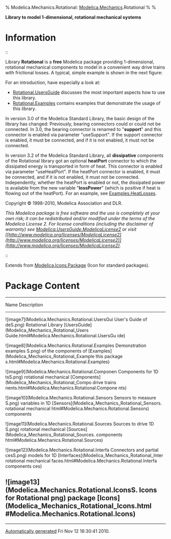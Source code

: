 % Modelica.Mechanics.Rotational:
  [Modelica.Mechanics](Modelica_Mechanics.html#Modelica.Mechanics).Rotational
% 
% 

**Library to model 1-dimensional, rotational mechanical systems**

Information
===========

::

Library **Rotational** is a **free** Modelica package providing
1-dimensional, rotational mechanical components to model in a convenient
way drive trains with frictional losses. A typical, simple example is
shown in the next figure:

For an introduction, have especially a look at:

-   [Rotational.UsersGuide](Modelica_Mechanics_Rotational_UsersGuide.html#Modelica.Mechanics.Rotational.UsersGuide)
    discusses the most important aspects how to use this library.
-   [Rotational.Examples](Modelica_Mechanics_Rotational_Examples.html#Modelica.Mechanics.Rotational.Examples)
    contains examples that demonstrate the usage of this library.

In version 3.0 of the Modelica Standard Library, the basic design of the
library has changed: Previously, bearing connectors could or could not
be connected. In 3.0, the bearing connector is renamed to "**support**"
and this connector is enabled via parameter "useSupport". If the support
connector is enabled, it must be connected, and if it is not enabled, it
must not be connected.

In version 3.2 of the Modelica Standard Library, all **dissipative**
components of the Rotational library got an optional **heatPort**
connector to which the dissipated energy is transported in form of heat.
This connector is enabled via parameter "useHeatPort". If the heatPort
connector is enabled, it must be connected, and if it is not enabled, it
must not be connected. Independently, whether the heatPort is enabled or
not, the dissipated power is available from the new variable
"**lossPower**" (which is positive if heat is flowing out of the
heatPort). For an example, see
[Examples.HeatLosses](Modelica_Mechanics_Rotational_Examples.html#Modelica.Mechanics.Rotational.Examples.HeatLosses).

Copyright © 1998-2010, Modelica Association and DLR.

*This Modelica package is free software and the use is completely at
your own risk; it can be redistributed and/or modified under the terms
of the Modelica License 2. For license conditions (including the
disclaimer of warranty) see
[Modelica.UsersGuide.ModelicaLicense2](Modelica_UsersGuide.html#Modelica.UsersGuide.ModelicaLicense2)
or visit
[[http://www.modelica.org/licenses/ModelicaLicense2](http://www.modelica.org/licenses/ModelicaLicense2)](http://www.modelica.org/licenses/ModelicaLicense2).*

::

Extends from
[Modelica.Icons.Package](Modelica_Icons_Package.html#Modelica.Icons.Package)
(Icon for standard packages).

Package Content
===============

  ------------------------------------------------------------------------
  Name                                             Description
  ------------------------------------------------ -----------------------
  ![image7](Modelica.Mechanics.Rotational.UsersGui User's Guide of
  deS.png)                                         Rotational Library
  [UsersGuide](Modelica_Mechanics_Rotational_Users 
  Guide.html#Modelica.Mechanics.Rotational.UsersGu 
  ide)                                             

  ![image8](Modelica.Mechanics.Rotational.Examples Demonstration examples
  S.png)                                           of the components of
  [Examples](Modelica_Mechanics_Rotational_Example this package
  s.html#Modelica.Mechanics.Rotational.Examples)   

  ![image9](Modelica.Mechanics.Rotational.Componen Components for 1D
  tsS.png)                                         rotational mechanical
  [Components](Modelica_Mechanics_Rotational_Compo drive trains
  nents.html#Modelica.Mechanics.Rotational.Compone 
  nts)                                             

  ![image10](Modelica.Mechanics.Rotational.Sensors Sensors to measure
  S.png)                                           variables in 1D
  [Sensors](Modelica_Mechanics_Rotational_Sensors. rotational mechanical
  html#Modelica.Mechanics.Rotational.Sensors)      components

  ![image11](Modelica.Mechanics.Rotational.Sources Sources to drive 1D
  S.png)                                           rotational mechanical
  [Sources](Modelica_Mechanics_Rotational_Sources. components
  html#Modelica.Mechanics.Rotational.Sources)      

  ![image12](Modelica.Mechanics.Rotational.Interfa Connectors and partial
  cesS.png)                                        models for 1D
  [Interfaces](Modelica_Mechanics_Rotational_Inter rotational mechanical
  faces.html#Modelica.Mechanics.Rotational.Interfa components
  ces)                                             

  ![image13](Modelica.Mechanics.Rotational.IconsS. Icons for Rotational
  png)                                             package
  [Icons](Modelica_Mechanics_Rotational_Icons.html 
  #Modelica.Mechanics.Rotational.Icons)            
  ------------------------------------------------------------------------

* * * * *

[Automatically generated](http://www.3ds.com/) Fri Nov 12 16:30:41 2010.
